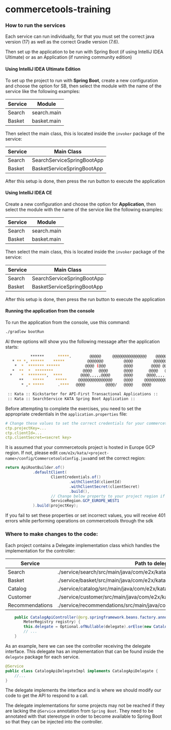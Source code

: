 # commercetools-training

### How to run the services

Each service can run individually, for that you must set the correct java version (17) as well as the correct Gradle version (7.6).

Then set up the application to be run with Spring Boot (if using IntelliJ IDEA Ultimate) or as an Application (if running community edition)

#### Using IntelliJ IDEA Ultimate Edition

To set up the project to run with **Spring Boot**, create a new configuration and choose the option for SB, then select the module with the name of the service like the following examples:

| Service | Module |
|--|--|
| Search | search.main |
| Basket | basket.main |

Then select the main class, this is located inside the `invoker` package of the service:

| Service | Main Class |
|--|--|
| Search | SearchServiceSpringBootApp |
| Basket | BasketServiceSpringBootApp |

After this setup is done, then press the run button to execute the application

#### Using IntelliJ IDEA CE

Create a new configuration and choose the option for **Application**, then select the module with the name of the service like the following examples:

| Service | Module |
|--|--|
| Search | search.main |
| Basket | basket.main |

Then select the main class, this is located inside the `invoker` package of the service:

| Service | Main Class |
|--|--|
| Search | SearchServiceSpringBootApp |
| Basket | BasketServiceSpringBootApp |

After this setup is done, then press the run button to execute the application

#### Running the application from the console

To run the application from the console, use this command:

```bash
./gradlew bootRun
```

Al three options will show you the following message after the application starts:

```bash
           ******      *****.        @@@@@     @@@@@@@@@@@@@@@    @@@@@
   * ** *, ******    *****          @@@@@@@         @@@@         @@@@@@@
    *  *  ******* ******           @@@@ (@@@        @@@@        @@@@ @@@@
   *  **  *  ********             @@@@   @@@@       @@@@       @@@@   @@@@
  *    *  ********,  ****        @@@@,,,,,@@@@      @@@@      @@@@,,,,,@@@@
      **    *****     *****     @@@@@@@@@@@@@@@     @@@@     @@@@@@@@@@@@@@@
       * ,* *****      .****   @@@@         @@@@/   @@@@    @@@@         @@@@

 :: Kata :: Kickstarter for API-First Transactional Applications :: 
 :: Kata :: SearchService KATA Spring Boot Application ::
```

Before attempting to complete the exercises, you need to set the appropriate credentials in the `application.properties` file:

```yaml
# Change these values to set the correct credentials for your commercetools project
ctp.projectKey=...
ctp.clientId=...
ctp.clientSecret=<secret key>
```

It is assumed that your commercetools project is hosted in Europe GCP region. If not, please edit `com/e2x/kata/<project-name>/config/CommercetoolsConfig.java`and set the correct region:

```java
return ApiRootBuilder.of()
            .defaultClient(
                    ClientCredentials.of()
                            .withClientId(clientId)
                            .withClientSecret(clientSecret)
                            .build(),
                    // Change below property to your project region if it is different
                    ServiceRegion.GCP_EUROPE_WEST1 
            ).build(projectKey);
```

If you fail to set these properties or set incorrect values, you will receive 401 errors while performing operations on commercetools through the sdk

### Where to make changes to the code:

Each project contains a Delegate implementation class which handles the implementation for the controller:

| Service | Path to delegate packages |
|--|--|
| Search | ./service/search/src/main/java/com/e2x/kata/searchservice/delegate |
| Basket | ./service/basket/src/main/java/com/e2x/kata/basketservice/delegate |
| Catalog | ./service/catalog/src/main/java/com/e2x/kata/catalogservice/delegate |
| Customer | ./service/customer/src/main/java/com/e2x/kata/customerservice/delegate |
| Recommendations | ./service/recommendations/src/main/java/com/e2x/kata/recommendationsservice/delegate |


```java
	public CatalogApiController(@org.springframework.beans.factory.annotation.Autowired(required = false) CatalogApiDelegate delegate,
        MeterRegistry registry) {
        this.delegate = Optional.ofNullable(delegate).orElse(new CatalogApiDelegate() {});
        // ...
    }
```

As an example, here we can see the controller receiving the delegate interface. This delegate has an implementation that can be found inside the `delegate` package for each service.

```java
@Service
public class CatalogApiDelegateImpl implements CatalogApiDelegate {
	//...
}
```

The delegate implements the interface and is where we should modify our code to get the API to respond to a call.


The delegate implementations for some projects may not be reached if they are lacking the `@Service` annotation from `Spring Boot`. They need to be annotated with that stereotype in order to become available to Spring Boot so that they can be injected into the controller.
